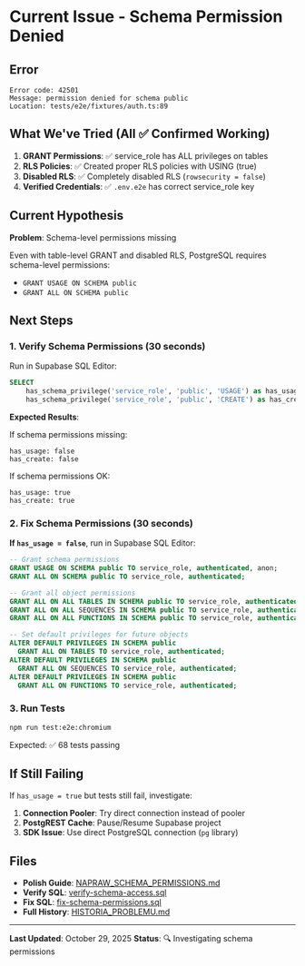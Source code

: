 # Current Issue - Schema Permission Denied

## Error

```
Error code: 42501
Message: permission denied for schema public
Location: tests/e2e/fixtures/auth.ts:89
```

## What We've Tried (All ✅ Confirmed Working)

1. **GRANT Permissions**: ✅ service_role has ALL privileges on tables
2. **RLS Policies**: ✅ Created proper RLS policies with USING (true)
3. **Disabled RLS**: ✅ Completely disabled RLS (`rowsecurity = false`)
4. **Verified Credentials**: ✅ `.env.e2e` has correct service_role key

## Current Hypothesis

**Problem**: Schema-level permissions missing

Even with table-level GRANT and disabled RLS, PostgreSQL requires schema-level permissions:

- `GRANT USAGE ON SCHEMA public`
- `GRANT ALL ON SCHEMA public`

## Next Steps

### 1. Verify Schema Permissions (30 seconds)

Run in Supabase SQL Editor:

```sql
SELECT
    has_schema_privilege('service_role', 'public', 'USAGE') as has_usage,
    has_schema_privilege('service_role', 'public', 'CREATE') as has_create;
```

**Expected Results**:

If schema permissions missing:

```
has_usage: false
has_create: false
```

If schema permissions OK:

```
has_usage: true
has_create: true
```

### 2. Fix Schema Permissions (30 seconds)

**If `has_usage = false`**, run in Supabase SQL Editor:

```sql
-- Grant schema permissions
GRANT USAGE ON SCHEMA public TO service_role, authenticated, anon;
GRANT ALL ON SCHEMA public TO service_role, authenticated;

-- Grant all object permissions
GRANT ALL ON ALL TABLES IN SCHEMA public TO service_role, authenticated;
GRANT ALL ON ALL SEQUENCES IN SCHEMA public TO service_role, authenticated;
GRANT ALL ON ALL FUNCTIONS IN SCHEMA public TO service_role, authenticated;

-- Set default privileges for future objects
ALTER DEFAULT PRIVILEGES IN SCHEMA public
  GRANT ALL ON TABLES TO service_role, authenticated;
ALTER DEFAULT PRIVILEGES IN SCHEMA public
  GRANT ALL ON SEQUENCES TO service_role, authenticated;
ALTER DEFAULT PRIVILEGES IN SCHEMA public
  GRANT ALL ON FUNCTIONS TO service_role, authenticated;
```

### 3. Run Tests

```bash
npm run test:e2e:chromium
```

Expected: ✅ 68 tests passing

## If Still Failing

If `has_usage = true` but tests still fail, investigate:

1. **Connection Pooler**: Try direct connection instead of pooler
2. **PostgREST Cache**: Pause/Resume Supabase project
3. **SDK Issue**: Use direct PostgreSQL connection (`pg` library)

## Files

- **Polish Guide**: [NAPRAW_SCHEMA_PERMISSIONS.md](./NAPRAW_SCHEMA_PERMISSIONS.md)
- **Verify SQL**: [verify-schema-access.sql](./verify-schema-access.sql)
- **Fix SQL**: [fix-schema-permissions.sql](./fix-schema-permissions.sql)
- **Full History**: [HISTORIA_PROBLEMU.md](./HISTORIA_PROBLEMU.md)

---

**Last Updated**: October 29, 2025
**Status**: 🔍 Investigating schema permissions
